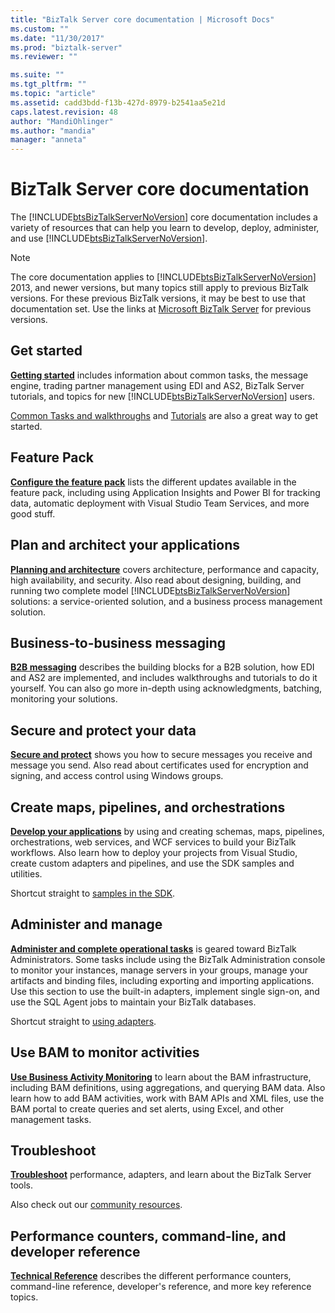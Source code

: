 ```yaml
---
title: "BizTalk Server core documentation | Microsoft Docs"
ms.custom: ""
ms.date: "11/30/2017"
ms.prod: "biztalk-server"
ms.reviewer: ""

ms.suite: ""
ms.tgt_pltfrm: ""
ms.topic: "article"
ms.assetid: cadd3bdd-f13b-427d-8979-b2541aa5e21d
caps.latest.revision: 48
author: "MandiOhlinger"
ms.author: "mandia"
manager: "anneta"
---
```

# BizTalk Server core documentation
The [!INCLUDE[btsBizTalkServerNoVersion](../includes/btsbiztalkservernoversion-md.md)] core documentation includes a variety of resources that can help you learn to develop, deploy, administer, and use [!INCLUDE[btsBizTalkServerNoVersion](../includes/btsbiztalkservernoversion-md.md)].  

> [!NOTE]
> The core documentation  applies to  [!INCLUDE[btsBizTalkServerNoVersion](../includes/btsbiztalkservernoversion-md.md)] 2013, and newer versions, but many topics still apply to previous BizTalk versions. For these previous BizTalk versions, it may be best to use that documentation set. Use the links at [Microsoft BizTalk Server](https://msdn.microsoft.com/library/dd547397\(BTS.10\).aspx) for previous versions.  

## Get started
**[Getting started](../core/getting-started-with-biztalk-server.md)** includes information about common tasks, the message engine, trading partner management using EDI and AS2, BizTalk Server tutorials, and topics for new  [!INCLUDE[btsBizTalkServerNoVersion](../includes/btsbiztalkservernoversion-md.md)] users.
  
[Common Tasks and walkthroughs](https://msdn.microsoft.com/library/cd02757d-48c6-4ba4-b72d-02acd0b1eff1) and [Tutorials](https://msdn.microsoft.com/library/1e404aca-6e25-4189-a0cc-5e9b95194b81) are also a great way to get started.

## Feature Pack 
**[Configure the feature pack](../core/configure-the-feature-pack.md)** lists the different updates available in the feature pack, including using Application Insights and Power BI for tracking data, automatic deployment with Visual Studio Team Services, and more good stuff. 
  
## Plan and architect your applications
**[Planning and architecture](../core/plan-and-architect-your-biztalk-server-solution.md)** covers architecture, performance and capacity, high availability, and security. Also read about designing, building, and running two complete model [!INCLUDE[btsBizTalkServerNoVersion](../includes/btsbiztalkservernoversion-md.md)] solutions: a service-oriented solution, and a business process management solution.

## Business-to-business messaging
**[B2B messaging](../core/trading-partner-management-using-biztalk-server.md)** describes the building blocks for a B2B solution, how EDI and AS2 are implemented, and includes walkthroughs and tutorials to do it yourself. You can also go more in-depth using acknowledgments, batching, monitoring your solutions. 

## Secure and protect your data
**[Secure and protect](../core/secure-and-protect-your-biztalk-messages.md)** shows you how to secure messages you receive and message you send. Also read about certificates used for encryption and signing, and access control using Windows groups.

## Create maps, pipelines, and orchestrations
**[Develop your applications](../core/develop-your-biztalk-applications.md)** by using and creating schemas, maps, pipelines, orchestrations, web services, and WCF services to build your BizTalk workflows. Also learn how to deploy your projects from Visual Studio, create custom adapters and pipelines, and use the SDK samples and utilities.
  
Shortcut straight to [samples in the SDK](../core/samples-in-the-sdk.md).
  
## Administer and manage
**[Administer and complete operational tasks](../core/operational-and-administrative-tasks-in-your-biztalk-environment.md)** is geared toward BizTalk Administrators. Some tasks include using the BizTalk Administration console to monitor your instances, manage servers in your groups, manage your artifacts and binding files, including exporting and importing applications. Use this section to use the built-in adapters, implement single sign-on, and use the SQL Agent jobs to maintain your BizTalk databases.

Shortcut straight to [using adapters](../core/using-adapters.md).

## Use BAM to monitor activities
**[Use Business Activity Monitoring](../core/using-business-activity-monitoring.md)** to learn about the BAM infrastructure, including BAM definitions, using aggregations, and querying BAM data. Also learn how to add BAM activities, work with BAM APIs and XML files, use the BAM portal to create queries and set alerts, using Excel, and other management tasks.

## Troubleshoot
**[Troubleshoot](../core/troubleshooting.md)** performance, adapters, and learn about the BizTalk Server tools.

Also check out our [community resources](../core/community-resources5.md).

## Performance counters, command-line, and developer reference
 
**[Technical Reference](../core/technical-reference5.md)** describes the different performance counters, command-line reference, developer's reference, and more key reference topics.
